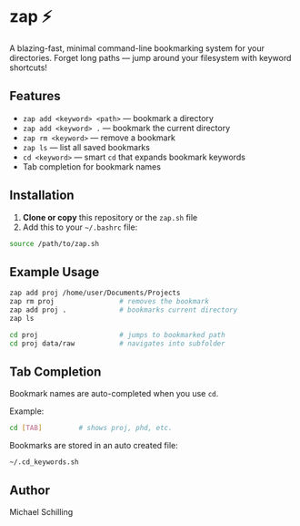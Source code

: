# zap  ⚡

A blazing-fast, minimal command-line bookmarking system for your directories.
Forget long paths — jump around your filesystem with keyword shortcuts!



## Features

* `zap add <keyword> <path>` — bookmark a directory
* `zap add <keyword> .` — bookmark the current directory
* `zap rm <keyword>` — remove a bookmark
* `zap ls` — list all saved bookmarks
* `cd <keyword>` — smart `cd` that expands bookmark keywords
* Tab completion for bookmark names


## Installation

1. **Clone or copy** this repository or the `zap.sh` file
2. Add this to your `~/.bashrc` file:

```bash
source /path/to/zap.sh
```


## Example Usage

```bash
zap add proj /home/user/Documents/Projects
zap rm proj                # removes the bookmark
zap add proj .             # bookmarks current directory
zap ls

cd proj                    # jumps to bookmarked path
cd proj data/raw           # navigates into subfolder
```

## Tab Completion

Bookmark names are auto-completed when you use `cd`.

Example:

```bash
cd [TAB]         # shows proj, phd, etc.
```

Bookmarks are stored in an auto created file:

```
~/.cd_keywords.sh
```
## Author
Michael Schilling